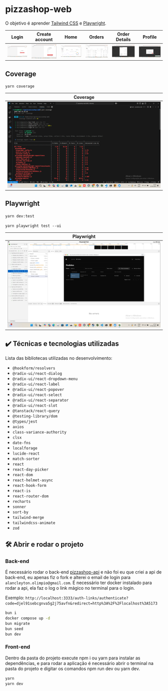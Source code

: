 # pizzashop-web

O objetivo é  aprender <a href="https://tailwindui.com/" target="_blank">Tailwind CSS</a> e <a href="https://playwright.dev/" target="_blank">Playwright</a>.

|Login|Create account| Home| Orders| Order Details | Profile |
|-------|-------|-------|------|------|------|
|<img src="screencapture-login.png" alt="Login" width="100%">|<img src="screencapture-create-account.png" alt="Create account" width="100%">|<img src="screencapture-home.png" alt="Home" width="100%">|<img src="screencapture-orders.png" alt="Orders">|<img src="screencapture-order-details.png" alt="Order Details">|<img src="screencapture-profile.png" alt="Profile">|

## Coverage

`yarn coverage`

|Coverage |
|-------|
|<img src="screencapture-coverage.png" alt="Coverage" width="100%">|

## Playwright 

`yarn dev:test`

`yarn playwright test --ui`

|Playwright|
|-------|
|<img src="screencapture-playwright.png" alt="Playwright " width="100%">|


## ✔️ Técnicas e tecnologias utilizadas

Lista das bibliotecas utilizadas no desenvolvimento:

- `@hookform/resolvers`
- `@radix-ui/react-dialog`
- `@radix-ui/react-dropdown-menu`
- `@radix-ui/react-label`
- `@radix-ui/react-popover`
- `@radix-ui/react-select`
- `@radix-ui/react-separator`
- `@radix-ui/react-slot`
- `@tanstack/react-query`
- `@testing-library/dom`
- `@types/jest`
- `axios`
- `class-variance-authority`
- `clsx`
- `date-fns`
- `localforage`
- `lucide-react`
- `match-sorter`
- `react`
- `react-day-picker`
- `react-dom`
- `react-helmet-async`
- `react-hook-form`
- `react-is`
- `react-router-dom`
- `recharts`
- `sonner`
- `sort-by`
- `tailwind-merge`
- `tailwindcss-animate`
- `zod`


## 🛠️ Abrir e rodar o projeto

### Back-end
É necessário  rodar o back-end <a href="https://github.com/AlanOlimpio/pizzashop-api" target="_blank">pizzashop-api</a> e não foi eu que criei a api de back-end, eu apenas fiz o fork e alterei o email de login para `alancleyton.olimpio@gmail.com`. É necessário ter docker instalado para rodar a api, ela faz o log o link mágico no terminal para o login.

Exemplo: `http://localhost:3333/auth-links/authenticate?code=djel91sebcgnva5g2j75avfn&redirect=http%3A%2F%2Flocalhost%3A5173`

```sh
bun i
docker compose up -d
bun migrate
bun seed
bun dev
```

### Front-end
Dentro da pasta do projeto execute npm i ou yarn para instalar as dependências, e para  rodar a aplicação é necessário abrir o terminal na pasta do projeto e digitar os comandos npm run dev  ou yarn dev.

```sh
yarn
yarn dev
```